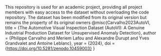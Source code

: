 This repository is used for an academic project, providing all project members with easy access to the dataset without overloading the code repository. The dataset has been modified from its original version but remains the property of its original owners 
@misc{Carvalho2023AutoVI,
    title   = {The Automotive Visual Inspection Dataset (AutoVI): A Genuine Industrial Production Dataset for Unsupervised Anomaly Detection},
    author  = {Philippe Carvalho and Meriem Lafou and Alexandre Durupt and Yves Grandvalet and Antoine Leblanc},
    year    = {2024},
    doi     = {https://doi.org/10.5281/zenodo.10459003}
}
